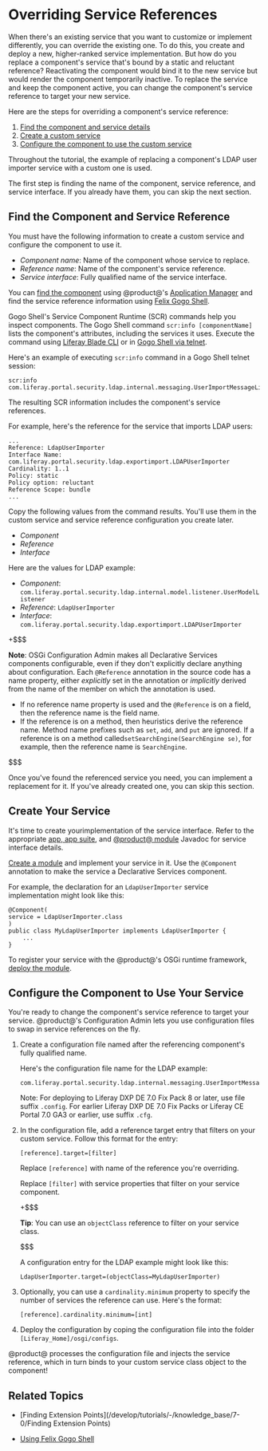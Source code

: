 # Overriding Service References [](id=overriding-service-references)

When there's an existing service that you want to customize or implement
differently, you can override the existing one. To do this, you create and
deploy a new, higher-ranked service implementation. But how do you replace a
component's service that's bound by a static and reluctant reference?
Reactivating the component would bind it to the new service but would render the
component temporarily inactive. To replace the service and keep the
component active, you can change the component's service reference to target
your new service.

Here are the steps for overriding a component's service reference:

1.  [Find the component and service details](#find-the-component-and-service-reference)
2.  [Create a custom service](#create-a-custom-service)
3.  [Configure the component to use the custom service](#configure-the-component-to-use-the-custom-service)

Throughout the tutorial, the example of replacing a component's LDAP user
importer service with a custom one is used. 

The first step is finding the name of the component, service reference, and
service interface. If you already have them, you can skip the next section. 

## Find the Component and Service Reference [](id=find-the-component-and-service-reference)

You must have the following information to create a custom service and configure
the component to use it.

-   *Component name*: Name of the component whose service to replace.
-   *Reference name*: Name of the component's service reference.
-   *Service interface*: Fully qualified name of the service interface.

You can [find the component](/develop/tutorials/-/knowledge_base/7-0/finding-extension-points#locate-the-related-module-and-component)
using @product@'s
[Application Manager](/discover/portal/-/knowledge_base/7-0/managing-and-configuring-apps#using-the-app-manager)
and find the service reference information using
[Felix Gogo Shell](/develop/reference/-/knowledge_base/7-0/using-the-felix-gogo-shell). 

Gogo Shell's Service Component Runtime (SCR) commands help you inspect
components. The Gogo Shell command `scr:info [componentName]` lists the
component's attributes, including the services it uses. Execute the command
using
[Liferay Blade CLI](/develop/tutorials/-/knowledge_base/7-0/blade-cli) or in
[Gogo Shell via telnet](/develop/reference/-/knowledge_base/7-0/using-the-felix-gogo-shell). 

Here's an example of executing `scr:info` command in a Gogo Shell telnet
session:

    scr:info com.liferay.portal.security.ldap.internal.messaging.UserImportMessageListener 
 
The resulting SCR information includes the component's service references.
 
For example, here's the reference for the service that imports LDAP users:

    ...
    Reference: LdapUserImporter
    Interface Name: com.liferay.portal.security.ldap.exportimport.LDAPUserImporter
    Cardinality: 1..1
    Policy: static
    Policy option: reluctant
    Reference Scope: bundle
    ...

Copy the following values from the command results. You'll use them in the
custom service and service reference configuration you create later.

-   *Component*
-   *Reference*
-   *Interface*

Here are the values for LDAP example:

-   *Component*:
    `com.liferay.portal.security.ldap.internal.model.listener.UserModelListener`
-   *Reference*: `LdapUserImporter`
-   *Interface*:
    `com.liferay.portal.security.ldap.exportimport.LDAPUserImporter`

+$$$

**Note**: OSGi Configuration Admin makes all Declarative Services components
configurable, even if they don't explicitly declare anything about
configuration. Each `@Reference` annotation in the source code has a name
property, either *explicitly* set in the annotation or *implicitly* derived from
the name of the member on which the annotation is used.

-   If no reference name property is used and the `@Reference` is on a field,
    then the reference name is the field name. 
-   If the reference is on a method, then heuristics derive the reference name.
    Method name prefixes such as `set`, `add`, and `put` are ignored. If a
    reference is on a method called`setSearchEngine(SearchEngine se)`, for
    example, then the reference name is `SearchEngine`. 

$$$

Once you've found the referenced service you need, you can implement a
replacement for it. If you've already created one, you can skip this section. 

## Create Your Service [](id=create-a-custom-service)

It's time to create yourimplementation of the service interface. Refer to
the appropriate [app, app suite](@app-ref@), and
[@product@ module](@platform-ref@/7.0-latest/javadocs/modules)
Javadoc for service interface details.

[Create a module](https://dev.liferay.com/develop/tutorials/-/knowledge_base/7-0/starting-module-development)
and implement your service in it. Use the `@Component` annotation to make
the service a Declarative Services component. 

For example, the declaration for an `LdapUserImporter` service implementation
might look like this:

    @Component(
    service = LdapUserImporter.class
    )
    public class MyLdapUserImporter implements LdapUserImporter {
        ...
    } 

To register your service with the @product@'s OSGi runtime framework,
[deploy the module](/develop/tutorials/-/knowledge_base/7-0/starting-module-development#building-and-deploying-a-module). 

## Configure the Component to Use Your Service [](id=configure-the-component-to-use-the-custom-service)

You're ready to change the component's service reference to target your service.
@product@'s Configuration Admin lets you use configuration files to swap in
service references on the fly. 

1.  Create a configuration file named after the referencing component's fully
    qualified name. 

    Here's the configuration file name for the LDAP example:

        com.liferay.portal.security.ldap.internal.messaging.UserImportMessageListener.config
 
    Note: For deploying to Liferay DXP DE 7.0 Fix Pack 8 or later, use file
    suffix `.config`. For earlier Liferay DXP DE 7.0 Fix Packs or Liferay CE
    Portal 7.0 GA3 or earlier, use suffix `.cfg`. 

2.  In the configuration file, add a reference target entry that filters on your
    custom service. Follow this format for the entry:

        [reference].target=[filter]

    Replace `[reference]` with name of the reference you're overriding.

    Replace `[filter]` with service properties that filter on your 
    service component. 

    +$$$

    **Tip**: You can use an `objectClass` reference to filter on your 
    service class. 

    $$$

    A configuration entry for the LDAP example might look like this:
    
        LdapUserImporter.target=(objectClass=MyLdapUserImporter)

3.  Optionally, you can use a `cardinality.minimum` property to specify the
    number of services the reference can use. Here's the format:

        [reference].cardinality.minimum=[int]

4.  Deploy the configuration by coping the configuration file into the folder
    `[Liferay_Home]/osgi/configs`. 

@product@ processes the configuration file and injects the service reference,
which in turn binds to your custom service class object to the component! 

## Related Topics [](id=related-topics)

- [Finding Extension Points](/develop/tutorials/-/knowledge_base/7-0/Finding Extension Points)

- [Using Felix Gogo Shell](/develop/reference/-/knowledge_base/7-0/using-the-felix-gogo-shell)
